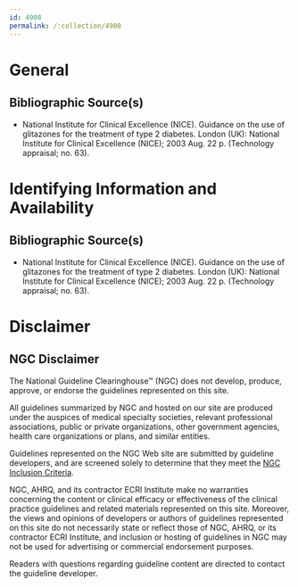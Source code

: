 ```yaml
---
id: 4908
permalink: /:collection/4908
---
```


# General

## Bibliographic Source(s)

- National Institute for Clinical Excellence (NICE). Guidance on the use of glitazones for the treatment of type 2 diabetes. London (UK): National Institute for Clinical Excellence (NICE); 2003 Aug. 22 p. (Technology appraisal; no. 63).

# Identifying Information and Availability

## Bibliographic Source(s)

- National Institute for Clinical Excellence (NICE). Guidance on the use of glitazones for the treatment of type 2 diabetes. London (UK): National Institute for Clinical Excellence (NICE); 2003 Aug. 22 p. (Technology appraisal; no. 63).

# Disclaimer

## NGC Disclaimer

The National Guideline Clearinghouse™ (NGC) does not develop, produce, approve, or endorse the guidelines represented on this site.

All guidelines summarized by NGC and hosted on our site are produced under the auspices of medical specialty societies, relevant professional associations, public or private organizations, other government agencies, health care organizations or plans, and similar entities.

Guidelines represented on the NGC Web site are submitted by guideline developers, and are screened solely to determine that they meet the [NGC Inclusion Criteria](/help-and-about/summaries/inclusion-criteria).

NGC, AHRQ, and its contractor ECRI Institute make no warranties concerning the content or clinical efficacy or effectiveness of the clinical practice guidelines and related materials represented on this site. Moreover, the views and opinions of developers or authors of guidelines represented on this site do not necessarily state or reflect those of NGC, AHRQ, or its contractor ECRI Institute, and inclusion or hosting of guidelines in NGC may not be used for advertising or commercial endorsement purposes.

Readers with questions regarding guideline content are directed to contact the guideline developer.

